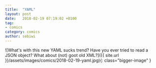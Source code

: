 ```yaml
---
title:  "YAML"
layout: post
date:   2018-02-19 07:19:02 +0100
tag:
- comics
category: comics
author: sebiwi
---
```


![What's with this new YAML sucks trend? Have you ever tried to read a JSON object? What about (not) goot old XML?]({{ site.url }}/assets/images/comics/2018-02-19-yaml.jpg){: class="bigger-image" }
